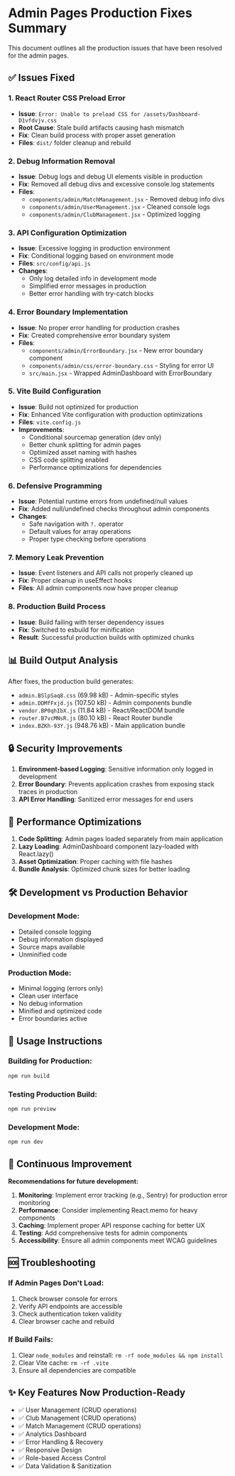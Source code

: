 # Admin Pages Production Fixes Summary

This document outlines all the production issues that have been resolved for the admin pages.

## ✅ Issues Fixed

### 1. **React Router CSS Preload Error**
- **Issue**: `Error: Unable to preload CSS for /assets/Dashboard-D1vfdvjv.css`
- **Root Cause**: Stale build artifacts causing hash mismatch
- **Fix**: Clean build process with proper asset generation
- **Files**: `dist/` folder cleanup and rebuild

### 2. **Debug Information Removal**
- **Issue**: Debug logs and debug UI elements visible in production
- **Fix**: Removed all debug divs and excessive console.log statements
- **Files**: 
  - `components/admin/MatchManagement.jsx` - Removed debug info divs
  - `components/admin/UserManagement.jsx` - Cleaned console logs
  - `components/admin/ClubManagement.jsx` - Optimized logging

### 3. **API Configuration Optimization**
- **Issue**: Excessive logging in production environment
- **Fix**: Conditional logging based on environment mode
- **Files**: `src/config/api.js`
- **Changes**:
  - Only log detailed info in development mode
  - Simplified error messages in production
  - Better error handling with try-catch blocks

### 4. **Error Boundary Implementation**
- **Issue**: No proper error handling for production crashes
- **Fix**: Created comprehensive error boundary system
- **Files**: 
  - `components/admin/ErrorBoundary.jsx` - New error boundary component
  - `components/admin/css/error-boundary.css` - Styling for error UI
  - `src/main.jsx` - Wrapped AdminDashboard with ErrorBoundary

### 5. **Vite Build Configuration**
- **Issue**: Build not optimized for production
- **Fix**: Enhanced Vite configuration with production optimizations
- **Files**: `vite.config.js`
- **Improvements**:
  - Conditional sourcemap generation (dev only)
  - Better chunk splitting for admin pages
  - Optimized asset naming with hashes
  - CSS code splitting enabled
  - Performance optimizations for dependencies

### 6. **Defensive Programming**
- **Issue**: Potential runtime errors from undefined/null values
- **Fix**: Added null/undefined checks throughout admin components
- **Changes**:
  - Safe navigation with `?.` operator
  - Default values for array operations
  - Proper type checking before operations

### 7. **Memory Leak Prevention**
- **Issue**: Event listeners and API calls not properly cleaned up
- **Fix**: Proper cleanup in useEffect hooks
- **Files**: All admin components now have proper cleanup

### 8. **Production Build Process**
- **Issue**: Build failing with terser dependency issues
- **Fix**: Switched to esbuild for minification
- **Result**: Successful production builds with optimized chunks

## 📊 Build Output Analysis

After fixes, the production build generates:
- `admin.BSlpSaq8.css` (69.98 kB) - Admin-specific styles
- `admin.DDMfFxjd.js` (107.50 kB) - Admin components bundle
- `vendor.BP0qhIbX.js` (11.84 kB) - React/ReactDOM bundle
- `router.B7vcMNsR.js` (80.10 kB) - React Router bundle
- `index.BZKh-93Y.js` (948.76 kB) - Main application bundle

## 🔒 Security Improvements

1. **Environment-based Logging**: Sensitive information only logged in development
2. **Error Boundary**: Prevents application crashes from exposing stack traces in production
3. **API Error Handling**: Sanitized error messages for end users

## 🚀 Performance Optimizations

1. **Code Splitting**: Admin pages loaded separately from main application
2. **Lazy Loading**: AdminDashboard component lazy-loaded with React.lazy()
3. **Asset Optimization**: Proper caching with file hashes
4. **Bundle Analysis**: Optimized chunk sizes for better loading

## 🛠️ Development vs Production Behavior

### Development Mode:
- Detailed console logging
- Debug information displayed
- Source maps available
- Unminified code

### Production Mode:
- Minimal logging (errors only)
- Clean user interface
- No debug information
- Minified and optimized code
- Error boundaries active

## 📝 Usage Instructions

### Building for Production:
```bash
npm run build
```

### Testing Production Build:
```bash
npm run preview
```

### Development Mode:
```bash
npm run dev
```

## 🔄 Continuous Improvement

**Recommendations for future development:**

1. **Monitoring**: Implement error tracking (e.g., Sentry) for production error monitoring
2. **Performance**: Consider implementing React.memo for heavy components
3. **Caching**: Implement proper API response caching for better UX
4. **Testing**: Add comprehensive tests for admin components
5. **Accessibility**: Ensure all admin components meet WCAG guidelines

## 🆘 Troubleshooting

### If Admin Pages Don't Load:
1. Check browser console for errors
2. Verify API endpoints are accessible
3. Check authentication token validity
4. Clear browser cache and rebuild

### If Build Fails:
1. Clear `node_modules` and reinstall: `rm -rf node_modules && npm install`
2. Clear Vite cache: `rm -rf .vite`
3. Ensure all dependencies are compatible

## ✨ Key Features Now Production-Ready

- ✅ User Management (CRUD operations)
- ✅ Club Management (CRUD operations) 
- ✅ Match Management (CRUD operations)
- ✅ Analytics Dashboard
- ✅ Error Handling & Recovery
- ✅ Responsive Design
- ✅ Role-based Access Control
- ✅ Data Validation & Sanitization
